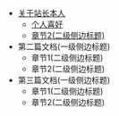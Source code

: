 - [关于站长本人](./zh-cn/章节1 "关于站长")
    - [个人喜好](./zh-cn/章节2 "个人喜好")
    - [章节2(二级侧边标题)](./zh-cn/章节3 "迪克3")
- 第二篇文档(一级侧边标题)
    - 章节1(二级侧边标题)
    - 章节2(二级侧边标题)
- 第三篇文档(一级侧边标题)
    - 章节1(二级侧边标题)
    - 章节2(二级侧边标题)
